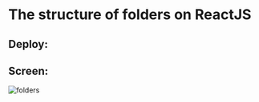 # The structure of folders on ReactJS

## Deploy:

## Screen:
![folders](https://user-images.githubusercontent.com/74532622/121563348-00bd3c80-ca23-11eb-9355-3d97e659633a.png)


